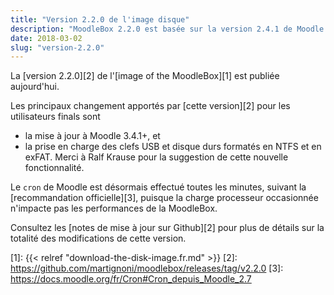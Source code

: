 ```yaml
---
title: "Version 2.2.0 de l'image disque"
description: "MoodleBox 2.2.0 est basée sur la version 2.4.1 de Moodle. Diverses améliorations ont sont également présentes."
date: 2018-03-02
slug: "version-2.2.0"
---
```


La [version 2.2.0][2] de l'[image of the MoodleBox][1] est publiée aujourd'hui.

Les principaux changement apportés par [cette version][2] pour les utilisateurs finals sont
- la mise à jour à Moodle 3.4.1+, et
- la prise en charge des clefs USB et disque durs formatés en NTFS et en exFAT. Merci à Ralf Krause pour la suggestion de cette nouvelle fonctionnalité.

Le `cron` de Moodle est désormais effectué toutes les minutes, suivant la [recommandation officielle][3], puisque la charge processeur occasionnée n'impacte pas les performances de la MoodleBox.

Consultez les [notes de mise à jour sur Github][2] pour plus de détails sur la totalité des modifications de cette version.

 [1]: {{< relref "download-the-disk-image.fr.md" >}}
 [2]: https://github.com/martignoni/moodlebox/releases/tag/v2.2.0
 [3]: https://docs.moodle.org/fr/Cron#Cron_depuis_Moodle_2.7
